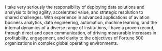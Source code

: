I take very seriously the responsibility of deploying data solutions and analysis to bring agility, accelerated value, and strategic resolution to shared challenges. With experience in advanced applications of aviation business analytics, data engineering, automation, machine learning, and the internal dynamics of a diverse range of institutions, I have a proven record, through direct and open communication, of driving measurable increases in profitability, engagement, and clarity to the objectives of Fortune 500 organizations in complex global operating environments.

